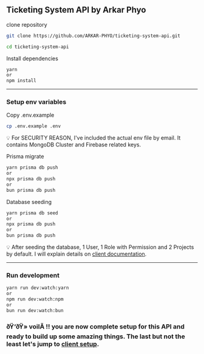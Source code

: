 ## Ticketing System API by Arkar Phyo

clone repository

```bash
git clone https://github.com/ARKAR-PHYO/ticketing-system-api.git
```

```bash
cd ticketing-system-api
```

Install dependencies

```bash
yarn
or
npm install
```

---

### Setup env variables

Copy .env.example

```bash
cp .env.example .env
```

💡 For SECURITY REASON, I've included the actual env file by email. It contains MongoDB Cluster and Firebase related keys.

Prisma migrate

```bash
yarn prisma db push
or
npx prisma db push
or
bun prisma db push
```

Database seeding

```bash
yarn prisma db seed
or
npx prisma db push
or
bun prisma db push
```

💡 After seeding the database, 1 User, 1 Role with Permission and 2 Projects by default. I will explain details on [client documentation](https://github.com/ARKAR-PHYO/ticketing-system-panel/blob/783f6c88542cfd06cc37a00aca9be8728494dae7/README.md).

---

### Run development

```bash
yarn run dev:watch:yarn
or
npm run dev:watch:npm
or
bun run dev:watch:bun
```

### ðŸ‘ðŸ» voilÃ !! you are now complete setup for this API and ready to build up some amazing things. The last but not the least let's jump to [client setup](https://github.com/ARKAR-PHYO/ticketing-system-panel/blob/783f6c88542cfd06cc37a00aca9be8728494dae7/README.md).
